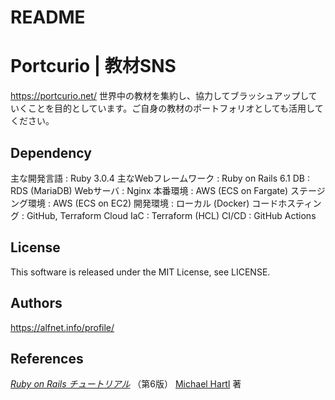 # README
# Portcurio | 教材SNS
https://portcurio.net/
世界中の教材を集約し、協力してブラッシュアップしていくことを目的としています。ご自身の教材のポートフォリオとしても活用してください。

## Dependency
主な開発言語          : Ruby 3.0.4
主なWebフレームワーク : Ruby on Rails 6.1
DB                    : RDS (MariaDB)
Webサーバ             : Nginx
本番環境              : AWS (ECS on Fargate)
ステージング環境      : AWS (ECS on EC2)
開発環境              : ローカル (Docker)
コードホスティング    : GitHub, Terraform Cloud
IaC                   : Terraform (HCL)
CI/CD                 : GitHub Actions

## License
This software is released under the MIT License, see LICENSE.

## Authors
https://alfnet.info/profile/


## References
[*Ruby on Rails チュートリアル*](https://railstutorial.jp/)
（第6版）
[Michael Hartl](https://www.michaelhartl.com/) 著

<!-- This README would normally document whatever steps are necessary to get the
application up and running.

Things you may want to cover:

* Ruby version

* System dependencies

* Configuration

* Database creation

* Database initialization

* How to run the test suite

* Services (job queues, cache servers, search engines, etc.)

* Deployment instructions

* ... -->
